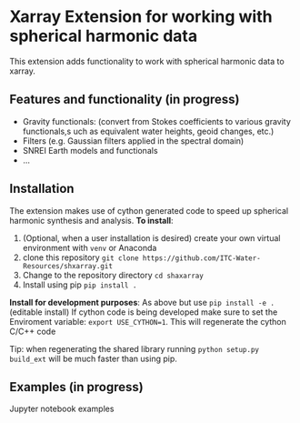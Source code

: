 #  Xarray Extension for working with spherical harmonic data
This extension adds functionality to work with spherical harmonic data to xarray.


## Features and functionality (in progress)
* Gravity functionals: (convert from Stokes coefficients to various gravity functionals,s uch as equivalent water heights, geoid changes, etc.)
* Filters (e.g. Gaussian filters applied in the spectral domain)
* SNREI Earth models and functionals
* ...



## Installation
The extension makes use of cython generated code to speed up spherical harmonic synthesis and analysis.
**To install**:
1. (Optional, when a user installation is desired) create your own virtual environment with `venv` or Anaconda
2. clone this repository `git clone https://github.com/ITC-Water-Resources/shxarray.git`
3. Change to the repository directory  `cd shaxarray`
4. Install using pip  `pip install .`

**Install for development purposes**:
As above but use `pip install -e .` (editable install)
If cython code is being developed make sure to set the Enviroment variable:
`export USE_CYTHON=1`. This will regenerate the cython C/C++ code

Tip: when regenerating the shared library running `python setup.py build_ext` will be much faster than using pip. 


## Examples (in progress)
Jupyter notebook examples





